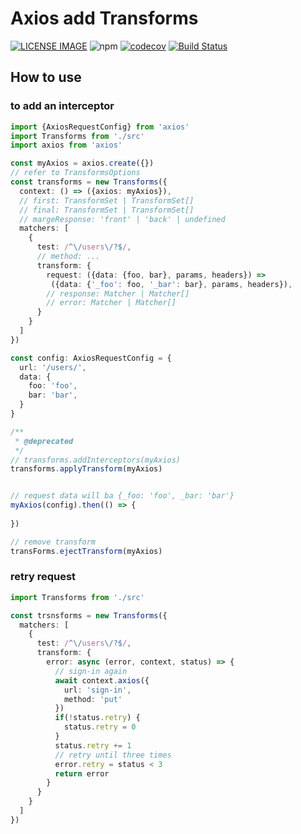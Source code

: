 # Axios add Transforms
>

[![LICENSE IMAGE]](https://www.npmjs.org/package/axios-add-transforms)
![npm](https://img.shields.io/npm/v/axios-add-transforms.svg)
[![codecov](https://codecov.io/gh/bichikim/axios-add-transforms/branch/master/graph/badge.svg)](https://codecov.io/gh/winnter-love/axios-add-transforms)
[![Build Status](https://travis-ci.org/bichikim/axios-add-transforms.svg?branch=master)](https://travis-ci.org/winter-love/axios-add-transforms)

[LICENSE IMAGE]:https://img.shields.io/npm/l/axios-add-transforms.svg
[NPM LINK]:https://www.npmjs.org/package/axios-add-transforms

## How to use

### to add an interceptor


```typescript
import {AxiosRequestConfig} from 'axios'
import Transforms from './src'
import axios from 'axios'

const myAxios = axios.create({})
// refer to TransformsOptions
const transforms = new Transforms({
  context: () => ({axios: myAxios}),
  // first: TransformSet | TransformSet[]
  // final: TransformSet | TransformSet[]
  // margeResponse: 'front' | 'back' | undefined
  matchers: [
    {
      test: /^\/users\/?$/,
      // method: ...
      transform: {
        request: ({data: {foo, bar}, params, headers}) =>
         ({data: {'_foo': foo, '_bar': bar}, params, headers}),
        // response: Matcher | Matcher[]
        // error: Matcher | Matcher[]
      }
    }
  ]
})

const config: AxiosRequestConfig = {
  url: '/users/',
  data: {
    foo: 'foo',
    bar: 'bar',
  }
}

/**
 * @deprecated
 */
// transforms.addInterceptors(myAxios)
transforms.applyTransform(myAxios)


// request data will ba {_foo: 'foo', _bar: 'bar'}
myAxios(config).then(() => {
  
})

// remove transform
transForms.ejectTransform(myAxios)

```

### retry request

```typescript
import Transforms from './src'

const trsnsforms = new Transforms({
  matchers: [
    {
      test: /^\/users\/?$/,
      transform: {
        error: async (error, context, status) => {
          // sign-in again
          await context.axios({
            url: 'sign-in',
            method: 'put'
          })
          if(!status.retry) {
            status.retry = 0
          }
          status.retry += 1
          // retry until three times
          error.retry = status < 3
          return error
        }
      }
    }
  ]
})



```
